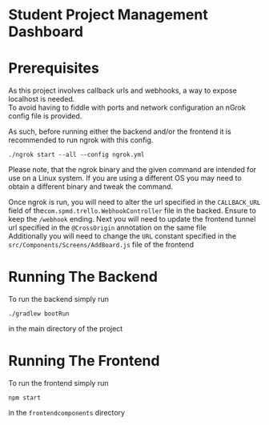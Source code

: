 # Student Project Management Dashboard

# Prerequisites
As this project involves callback urls and webhooks, a way to expose localhost is needed.  
To avoid having to fiddle with ports and network configuration an nGrok config file is provided.

As such, before running either the backend and/or the frontend it is recommended to run ngrok with this config.  
```shell script
./ngrok start --all --config ngrok.yml
```
Please note, that the ngrok binary and the given command are intended for use on a Linux system.
If you are using a different OS you may need to obtain a different binary and tweak the command.

Once ngrok is run, you will need to alter the url specified in the `CALLBACK_URL` field of the`com.spmd.trello.WebhookController` file in the backed. Ensure to keep the `/webhook` ending. Next you will need to update the frontend tunnel url specified in the `@CrossOrigin` annotation on the same file  
Additionally you will need to change the `URL` constant specified in the `src/Components/Screens/AddBoard.js` file of the frontend

# Running The Backend
To run the backend simply run 
```shell script
./gradlew bootRun
```
in the main directory of the project

# Running The Frontend
To run the frontend simply run
```shell script
npm start
```
in the `frontendcomponents` directory
